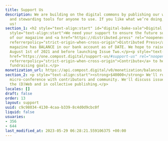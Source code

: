 ```yaml
---
title: Support Us
description: We are building on the digital commons by publishing our work freely
  and stewarding tools for anyone to use. If you like what we’re doing, consider supporting
  us!
section_1: <h2 style="text-align:start" id="digital-bake-sale">Digital Bake Sale</h2><p
  style="text-align:start">We need your support to ensure the future sustainability
  of our magazine and <a href="https://distributed.press" rel="noopener" target="_blank"
  referrerpolicy="strict-origin-when-cross-origin">Distributed Press</a>.</p><p style="text-align:start">Our
  magazine has BALANCE in our bank account as of DATE. We hope to raise $30,000 by
  August 1st of 2021 and before launching Issue Two.</p><p style="text-align:start"><a
  href="https://one.compost.digital/support-us/#support-us" rel="noopener" target="_blank"
  referrerpolicy="strict-origin-when-cross-origin">Contribute</a> to help us hit our
  fundraising goals.</p>
monetization_url: https://api.compost.digital/v0/monetization/balances.json
section_2: <p style="text-align:start"><strong>$40000</strong> We'll run a half-day
  micro-conference with contributors and community. We'll discuss issues we face on
  the (D)Web and in collective publishing.</p>
locales: []
draft: false
order: 13
layout: support
uuid: c9c98034-4130-4caa-b339-8c4d0d9cbc0f
liquid: false
usuaries:
- 356
- 644
last_modified_at: 2023-05-29 06:28:21.559106375 +00:00
---
```


